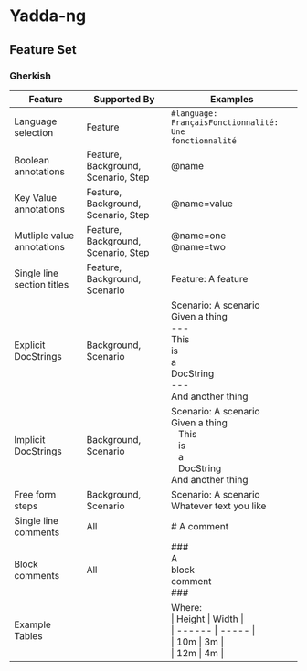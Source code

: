 # Yadda-ng

## Feature Set

### Gherkish

| Feature                    | Supported By                        | Examples                                                                                                                                                                           |
| -------------------------- | ----------------------------------- | ---------------------------------------------------------------------------------------------------------------------------------------------------------------------------------- |
| Language selection         | Feature                             | <code>#language: Français</code><code>Fonctionnalité: Une fonctionnalité</code>                                                                                                    |
| Boolean annotations        | Feature, Background, Scenario, Step | @name                                                                                                                                                                              |
| Key Value annotations      | Feature, Background, Scenario, Step | @name=value                                                                                                                                                                        |
| Mutliple value annotations | Feature, Background, Scenario, Step | @name=one</br>@name=two                                                                                                                                                            |
| Single line section titles | Feature, Background, Scenario       | Feature: A feature<br/>                                                                                                                                                            |
| Explicit DocStrings        | Background, Scenario                | Scenario: A scenario<br/>Given a thing<br/>---<br/>This<br/>is<br/>a<br/>DocString<br/>---<br/>And another thing                                                                   |
| Implicit DocStrings        | Background, Scenario                | Scenario: A scenario<br/>Given a thing<br/>&nbsp;&nbsp;&nbsp;This<br/>&nbsp;&nbsp;&nbsp;is<br/>&nbsp;&nbsp;&nbsp;a<br/>&nbsp;&nbsp;&nbsp;DocString<br/>And another thing           |
| Free form steps            | Background, Scenario                | Scenario: A scenario<br/>Whatever text you like                                                                                                                                    |
| Single line comments       | All                                 | \# A comment                                                                                                                                                                       |
| Block comments             | All                                 | \#\#\#<br/>A<br/>block<br/>comment<br/>\#\#\#                                                                                                                                      |
| Example Tables             |                                     | Where:<br/>\|&nbsp;Height&nbsp;\|&nbsp;Width&nbsp;\|<br/>\|&nbsp;------&nbsp;\|&nbsp;-----&nbsp;\|<br/>\|&nbsp;10m&nbsp;\|&nbsp;3m&nbsp;\|<br/>\|&nbsp;12m&nbsp;\|&nbsp;4m&nbsp;\| |
